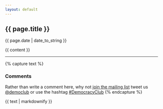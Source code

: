 ```yaml
---
layout: default
---
```

<h2>{{ page.title }}</h2>
<p class="meta">{{ page.date | date_to_string }}</p>

<div class="post">
{{ content }}
</div>

<section>
    <hr>

{% capture text %}

### Comments

Rather than write a comment here, why not [join the mailing list](https://groups.google.com/forum/#!forum/democracy-club) tweet us [@democlub](https://twitter.com/democlub) or use the hashtag [#DemocracyClub](https://twitter.com/search?q=%23democracyclub)
{% endcapture %}

{{ text | markdownify }}

</section>